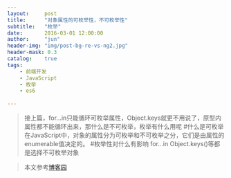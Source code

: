 ```yaml
---
layout:     post
title:      "对象属性的可枚举性，不可枚举性"
subtitle:   "枚举"
date:       2016-03-01 12:00:00
author:     "jun"
header-img: "img/post-bg-re-vs-ng2.jpg"
header-mask: 0.3
catalog:    true
tags:
    - 前端开发
    - JavaScript
    - 枚举
    - es6
 
---
```


> 接上篇，for...in只能循环可枚举属性，Object.keys就更不用说了，原型内属性都不能循环出来，那什么是不可枚举，枚举有什么用呢
#什么是可枚举
 在JavaScript中，对象的属性分为可枚举和不可枚举之分，它们是由属性的enumerable值决定的。
#枚举性对什么有影响
for...in Object.keys()等都是选择不可枚举对象




> 本文参考[博客园](http://www.cnblogs.com/kongxy/p/4618173.html)